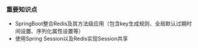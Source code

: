 ### 重要知识点
- SpringBoot整合Redis及其方法级应用（包含key生成规则、全局默认过期时间设置、序列化属性设置等）
- 使用Spring Session以及Redis实现Session共享